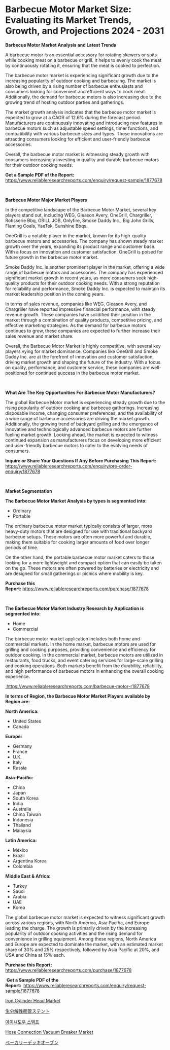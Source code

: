 <p><h1>Barbecue Motor Market Size: Evaluating its Market Trends, Growth, and Projections 2024 - 2031</h1></p><p><strong>Barbecue Motor Market Analysis and Latest Trends</strong></p>
<p><p>A barbecue motor is an essential accessory for rotating skewers or spits while cooking meat on a barbecue or grill. It helps to evenly cook the meat by continuously rotating it, ensuring that the meat is cooked to perfection.</p><p>The barbecue motor market is experiencing significant growth due to the increasing popularity of outdoor cooking and barbecuing. The market is also being driven by a rising number of barbecue enthusiasts and consumers looking for convenient and efficient ways to cook meat. Additionally, the demand for barbecue motors is also increasing due to the growing trend of hosting outdoor parties and gatherings.</p><p>The market growth analysis indicates that the barbecue motor market is expected to grow at a CAGR of 12.6% during the forecast period. Manufacturers are continuously innovating and introducing new features in barbecue motors such as adjustable speed settings, timer functions, and compatibility with various barbecue sizes and types. These innovations are attracting consumers looking for efficient and user-friendly barbecue accessories.</p><p>Overall, the barbecue motor market is witnessing steady growth with consumers increasingly investing in quality and durable barbecue motors for their outdoor cooking needs.</p></p>
<p><strong>Get a Sample PDF of the Report:&nbsp;</strong> <a href="https://www.reliableresearchreports.com/enquiry/request-sample/1877678">https://www.reliableresearchreports.com/enquiry/request-sample/1877678</a></p>
<p>&nbsp;</p>
<p><strong>Barbecue Motor Major Market Players</strong></p>
<p><p>In the competitive landscape of the Barbecue Motor Market, several key players stand out, including WEG, Gleason Avery, OneGrill, Chargriller, Rotisserie Bbq, GRILL JOB, Onlyfire, Smoke Daddy Inc., Big John Grills, Flaming Coals, YaeTek, Sunshine Bbqs.</p><p>OneGrill is a notable player in the market, known for its high-quality barbecue motors and accessories. The company has shown steady market growth over the years, expanding its product range and customer base. With a focus on innovation and customer satisfaction, OneGrill is poised for future growth in the barbecue motor market.</p><p>Smoke Daddy Inc. is another prominent player in the market, offering a wide range of barbecue motors and accessories. The company has experienced significant market growth in recent years, as more consumers seek high-quality products for their outdoor cooking needs. With a strong reputation for reliability and performance, Smoke Daddy Inc. is expected to maintain its market leadership position in the coming years.</p><p>In terms of sales revenue, companies like WEG, Gleason Avery, and Chargriller have reported impressive financial performance, with steady revenue growth. These companies have solidified their position in the market through a combination of quality products, competitive pricing, and effective marketing strategies. As the demand for barbecue motors continues to grow, these companies are expected to further increase their sales revenue and market share.</p><p>Overall, the Barbecue Motor Market is highly competitive, with several key players vying for market dominance. Companies like OneGrill and Smoke Daddy Inc. are at the forefront of innovation and customer satisfaction, driving market growth and shaping the future of the industry. With a focus on quality, performance, and customer service, these companies are well-positioned for continued success in the barbecue motor market.</p></p>
<p>&nbsp;</p>
<p><strong>What Are The Key Opportunities For Barbecue Motor Manufacturers?</strong></p>
<p><p>The global Barbecue Motor market is experiencing steady growth due to the rising popularity of outdoor cooking and barbecue gatherings. Increasing disposable income, changing consumer preferences, and the availability of a wide range of barbecue accessories are driving the market growth. Additionally, the growing trend of backyard grilling and the emergence of innovative and technologically advanced barbecue motors are further fueling market growth. Looking ahead, the market is expected to witness continued expansion as manufacturers focus on developing more efficient and user-friendly barbecue motors to cater to the evolving needs of consumers.</p></p>
<p><strong>Inquire or Share Your Questions If Any Before Purchasing This Report:</strong> <a href="https://www.reliableresearchreports.com/enquiry/pre-order-enquiry/1877678">https://www.reliableresearchreports.com/enquiry/pre-order-enquiry/1877678</a></p>
<p>&nbsp;</p>
<p><strong>Market Segmentation</strong></p>
<p><strong>The Barbecue Motor Market Analysis by types is segmented into:</strong></p>
<p><ul><li>Ordinary</li><li>Portable</li></ul></p>
<p><p>The ordinary barbecue motor market typically consists of larger, more heavy-duty motors that are designed for use with traditional backyard barbecue setups. These motors are often more powerful and durable, making them suitable for cooking larger amounts of food over longer periods of time.</p><p>On the other hand, the portable barbecue motor market caters to those looking for a more lightweight and compact option that can easily be taken on the go. These motors are often powered by batteries or electricity and are designed for small gatherings or picnics where mobility is key.</p></p>
<p><strong>Purchase this Report:&nbsp;</strong><a href="https://www.reliableresearchreports.com/purchase/1877678">https://www.reliableresearchreports.com/purchase/1877678</a></p>
<p>&nbsp;</p>
<p><strong>The Barbecue Motor Market Industry Research by Application is segmented into:</strong></p>
<p><ul><li>Home</li><li>Commercial</li></ul></p>
<p><p>The barbecue motor market application includes both home and commercial markets. In the home market, barbecue motors are used for grilling and cooking purposes, providing convenience and efficiency for outdoor cooking. In the commercial market, barbecue motors are utilized in restaurants, food trucks, and event catering services for large-scale grilling and cooking operations. Both markets benefit from the durability, reliability, and high performance of barbecue motors in enhancing the overall cooking experience.</p></p>
<p><a href="https://www.reliableresearchreports.com/barbecue-motor-r1877678">&nbsp;https://www.reliableresearchreports.com/barbecue-motor-r1877678</a></p>
<p><strong>In terms of Region, the Barbecue Motor Market Players available by Region are:</strong></p>
<p>
    <p> <strong> North America: </strong>
        <ul>
            <li>United States</li>
            <li>Canada</li>
        </ul>
        </p> 
    <p> <strong> Europe: </strong>
        <ul>
            <li>Germany</li>
            <li>France</li>
            <li>U.K.</li>
            <li>Italy</li>
            <li>Russia</li>
        </ul>
        </p> 
    <p> <strong> Asia-Pacific: </strong>
        <ul>
            <li>China</li>
            <li>Japan</li>
            <li>South Korea</li>
            <li>India</li>
            <li>Australia</li>
            <li>China Taiwan</li>
            <li>Indonesia</li>
            <li>Thailand</li>
            <li>Malaysia</li>
        </ul>
        </p> 
    <p> <strong> Latin America: </strong>
        <ul>
            <li>Mexico</li>
            <li>Brazil</li>
            <li>Argentina Korea</li>
            <li>Colombia</li>
        </ul>
        </p> 
    <p> <strong> Middle East & Africa: </strong>
        <ul>
            <li>Turkey</li>
            <li>Saudi</li>
            <li>Arabia</li>
            <li>UAE</li>
            <li>Korea</li>
        </ul>
    </p>
    </p>
<p><p>The global barbecue motor market is expected to witness significant growth across various regions, with North America, Asia Pacific, and Europe leading the charge. The growth is primarily driven by the increasing popularity of outdoor cooking activities and the rising demand for convenience in grilling equipment. Among these regions, North America and Europe are expected to dominate the market, with an estimated market share of 30% and 25% respectively, followed by Asia Pacific at 20%, and USA and China at 15% each.</p></p>
<p><strong>Purchase this Report: </strong><a href="https://www.reliableresearchreports.com/purchase/1877678">https://www.reliableresearchreports.com/purchase/1877678</a></p>
<p>&nbsp;<strong>Get a Sample PDF of the Report:&nbsp;&nbsp;</strong><a href="https://www.reliableresearchreports.com/enquiry/request-sample/1877678">https://www.reliableresearchreports.com/enquiry/request-sample/1877678</a></p>
<p><strong></strong></p>
<p><p><a href="https://github.com/changoleonlaverguenzanoexiste/Market-Research-Report-List-3/blob/main/iron-cylinder-head-market.md">Iron Cylinder Head Market</a></p><p><a href="https://medium.com/@colbu56546/%E7%94%9F%E5%88%86%E8%A7%A3%E6%80%A7%E8%83%86%E9%81%93%E3%82%B9%E3%83%86%E3%83%B3%E3%83%88%E3%81%AE%E5%B8%82%E5%A0%B4%E8%A6%8F%E6%A8%A1-cagr-%E3%83%88%E3%83%AC%E3%83%B3%E3%83%892024-2030-6de120234587">生分解性胆管ステント</a></p><p><a href="https://medium.com/@adonispellea2022/%EC%95%84%EC%9D%B4%EC%84%80%EB%8F%84%EC%9A%B0-%EC%8A%A4%ED%83%AC%ED%94%84-%EC%8B%9C%EC%9E%A5-%EA%B7%9C%EB%AA%A8-%EC%8B%9C%EC%9E%A5-%EC%A0%84%EB%A7%9D%EA%B3%BC-%EC%8B%9C%EC%9E%A5-%EC%98%88%EC%B8%A1-2024%EB%85%84%EB%B6%80%ED%84%B0-2031%EB%85%84%EA%B9%8C%EC%A7%80-f3f9a2a48e9a">아이섀도우 스탬프</a></p><p><a href="https://github.com/tamvrosiya/Market-Research-Report-List-3/blob/main/hose-connection-vacuum-breaker-market.md">Hose Connection Vacuum Breaker Market</a></p><p><a href="https://github.com/cnnriuez22368/Market-Research-Report-List-1/blob/main/962665937916.md">ベーカリーデッキオーブン</a></p></p>